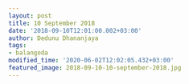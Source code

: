 ```yaml
---
layout: post
title: 10 September 2018
date: '2018-09-10T12:01:00.002+03:00'
author: Dedunu Dhananjaya
tags:
- balangoda
modified_time: '2020-06-02T12:02:05.432+03:00'
featured_image: 2018-09-10-10-september-2018.jpg
---
```

